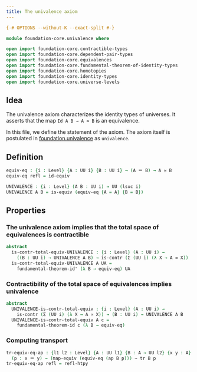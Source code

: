 ```yaml
---
title: The univalence axiom
---
```


```agda
{-# OPTIONS --without-K --exact-split #-}

module foundation-core.univalence where

open import foundation-core.contractible-types
open import foundation-core.dependent-pair-types
open import foundation-core.equivalences
open import foundation-core.fundamental-theorem-of-identity-types
open import foundation-core.homotopies
open import foundation-core.identity-types
open import foundation-core.universe-levels
```

## Idea

The univalence axiom characterizes the identity types of universes. It asserts that the map `Id A B → A ≃ B` is an equivalence.

In this file, we define the statement of the axiom. The axiom itself is postulated in [foundation.univalence](foundation.univalence.html) as `univalence`.

## Definition

```agda
equiv-eq : {i : Level} {A : UU i} {B : UU i} → (A ＝ B) → A ≃ B
equiv-eq refl = id-equiv

UNIVALENCE : {i : Level} (A B : UU i) → UU (lsuc i)
UNIVALENCE A B = is-equiv (equiv-eq {A = A} {B = B})
```

## Properties

### The univalence axiom implies that the total space of equivalences is contractible

```agda
abstract
  is-contr-total-equiv-UNIVALENCE : {i : Level} (A : UU i) →
    ((B : UU i) → UNIVALENCE A B) → is-contr (Σ (UU i) (λ X → A ≃ X))
  is-contr-total-equiv-UNIVALENCE A UA =
    fundamental-theorem-id' (λ B → equiv-eq) UA
```

### Contractibility of the total space of equivalences implies univalence

```agda
abstract
  UNIVALENCE-is-contr-total-equiv : {i : Level} (A : UU i) →
    is-contr (Σ (UU i) (λ X → A ≃ X)) → (B : UU i) → UNIVALENCE A B
  UNIVALENCE-is-contr-total-equiv A c =
    fundamental-theorem-id c (λ B → equiv-eq)
```

### Computing transport

```agda
tr-equiv-eq-ap : {l1 l2 : Level} {A : UU l1} {B : A → UU l2} {x y : A}
  (p : x ＝ y) → (map-equiv (equiv-eq (ap B p))) ~ tr B p
tr-equiv-eq-ap refl = refl-htpy
```
